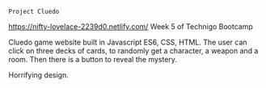 `Project Cluedo`

https://nifty-lovelace-2239d0.netlify.com/
Week 5 of Technigo Bootcamp

Cluedo game website built in Javascript ES6, CSS, HTML. The user can click on three decks of cards, to randomly get a character, a weapon and a room. Then there is a button to reveal the mystery.

Horrifying design.